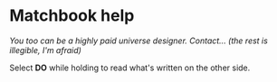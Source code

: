 # Matchbook help

*You too can be a highly paid universe designer.  Contact... (the rest is illegible, I'm afraid)*

Select **DO** while holding to read what's written on the other side.
